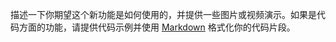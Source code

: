 描述一下你期望这个新功能是如何使用的，并提供一些图片或视频演示。如果是代码方面的功能，请提供代码示例并使用 [Markdown](https://guides.github.com/features/mastering-markdown/) 格式化你的代码片段。
